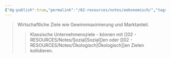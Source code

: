 ```yaml
---
{"dg-publish":true,"permalink":"/02-resources/notes/oekonomisch/","tags":["unternehmensziele/kategorien","wirtschaft/bwl"],"noteIcon":"","updated":"2025-09-27T01:32:44.000+02:00"}
---
```


>Wirtschaftliche Ziele wie Gewinnmaximierung und Marktanteil.
>>Klassische Unternehmensziele - können mit [[02 - RESOURCES/Notes/Sozial\|Sozial]]en oder [[02 - RESOURCES/Notes/Ökologisch\|Ökologisch]]en Zielen kollidieren.